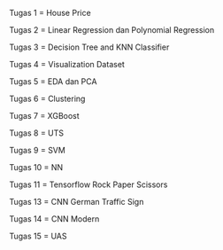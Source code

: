 Tugas 1 = House Price 

Tugas 2 = Linear Regression dan Polynomial Regression

Tugas 3 = Decision Tree and KNN Classifier

Tugas 4 = Visualization Dataset

Tugas 5 = EDA dan PCA

Tugas 6 = Clustering

Tugas 7 = XGBoost

Tugas 8 = UTS

Tugas 9 = SVM

Tugas 10 = NN

Tugas 11 = Tensorflow Rock Paper Scissors

Tugas 13 = CNN German Traffic Sign

Tugas 14 = CNN Modern

Tugas 15 = UAS
